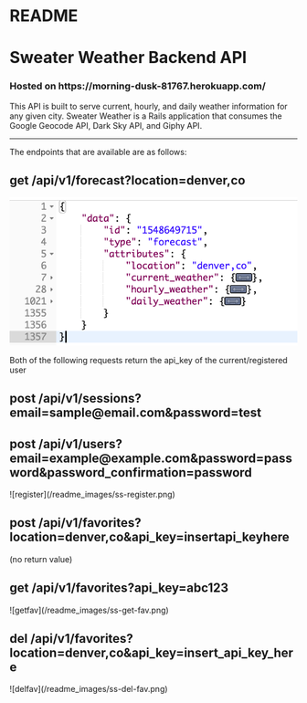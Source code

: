 # README

<h1>Sweater Weather Backend API </h1>

<h3>Hosted on https://morning-dusk-81767.herokuapp.com/ </h3>

This API is built to serve current, hourly, and daily weather information for any given city. Sweater Weather is a Rails application that consumes the Google Geocode API, Dark Sky API, and Giphy API. 

<hr>

The endpoints that are available are as follows: 

<h2>get /api/v1/forecast?location=denver,co</h2>

![forecast](/readme_images/ss-forecast.png)

Both of the following requests return the api_key of the current/registered user
<h2>post /api/v1/sessions?email=sample@email.com&password=test</h2>
<h2>post /api/v1/users?email=example@example.com&password=password&password_confirmation=password</h2>
 ![register](/readme_images/ss-register.png)
 


<h2>post /api/v1/favorites?location=denver,co&api_key=insertapi_keyhere</h2> (no return value)



<h2>get /api/v1/favorites?api_key=abc123</h2>
![getfav](/readme_images/ss-get-fav.png)



<h2>del /api/v1/favorites?location=denver,co&api_key=insert_api_key_here</h2>
![delfav](/readme_images/ss-del-fav.png)
